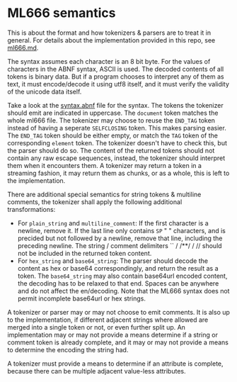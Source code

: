# ML666 semantics

This is about the format and how tokenizers & parsers are to treat it in general. For details about the implementation
provided in this repo, see [ml666.md](ml666.md).

The syntax assumes each character is an 8 bit byte. For the values of characters in the ABNF syntax, ASCII is used.
The decoded contents of all tokens is binary data. But if a program chooses to interpret any of them as text, it
must encode/decode it using utf8 itself, and it must verify the validity of the unicode data itself.

Take a look at the [syntax.abnf](syntax.abnf) file for the syntax. The tokens the tokenizer should emit are indicated in uppercase.
The `document` token matches the whole ml666 file. The tokenizer may choose to reuse the `END_TAG` token instead of
having a seperate `SELFCLOSING` token. This makes parsing easier. The `END_TAG` token should be either empty, or match
the `TAG` token of the corresponding `element` token. The tokenizer doesn't have to check this, but the parser should do so.
The content of the returned tokens should not contain any raw escape sequences, instead, the tokenizer should interpret
them when it encounters them. A tokenizer may return a token in a streaming fashion, it may return them as chunks, or as
a whole, this is left to the implementation.

There are additional special semantics for string tokens & multiline comments,
the tokenizer shall apply the following additional transformations:

* For `plain_string` and `multiline_comment`: If the first character is a newline, remove it. If the last line only contains `SP` " " characters,
  and is precided but not followed by a newline, remove that line, including the preceding newline. The string / comment
  delimiters  `` / /**/ / //  should not be included in the returned token content.
* For `hex_string` and `base64_string`: The parser should decode the content as hex or base64 correspondingly, and return the result as a token.
  The `base64_string` may also contain base64url encoded content, the decoding has to be relaxed to that end. Spaces can be anywhere and do not
  affect the en/decoding. Note that the ML666 syntax does not permit incomplete base64url or hex strings.


A tokenizer or parser may or may not choose to emit comments. It is also up to the implementation, if different adjacent strings where allowed are
merged into a single token or not, or even further split up. An implementation may or may not provide a means determine if a string or comment token
is already complete, and it may or may not provide a means to determine the encoding the string had.

A tokenizer must provide a means to determine if an attribute is complete, because there can be multiple adjacent value-less attributes.
